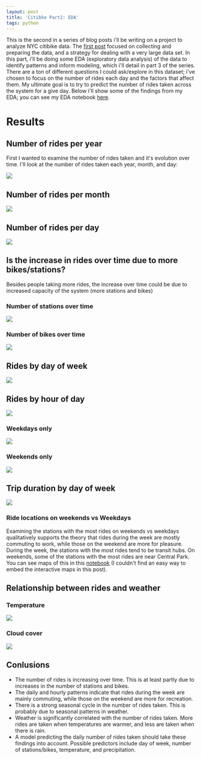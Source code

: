 ```yaml
---
layout: post
title: 'Citibke Part2: EDA'
tags: python
---
```

This is the second in a series of blog posts i'll be writing on a project to analyze NYC citibike data. The [first post]() focused on collecting and preparing the data, and a strategy for dealing with a very large data set. In this part, i'll
be doing some EDA (exploratory data analysis) of the data to identify patterns and inform modeling, which i'll detail in part 3 of the series. There are a ton of different questions I could ask/explore in this dataset; i've chosen to focus on the number of rides each day and the factors that affect them. My ultimate goal is to try to predict the number of rides taken across the system for a give day. Below i'll show some of the findings from my EDA; you can see my EDA notebook [here](https://github.com/andypicke/NYC_citibike/blob/master/citibike_EDA.ipynb).

# Results

## Number of rides per year
First I wanted to examine the number of rides taken and it's evolution over time. I'll look at the number of rides taken each year, month, and day:

![](/images/Citibike/rides_per_year.png)

## Number of rides per month

![](/images/Citibike/rides_per_month.png)

## Number of rides per day

![](/images/Citibike/rides_per_day.png)<!-- -->

## Is the increase in rides over time due to more bikes/stations?
Besides people taking more rides, the increase over time could be due to increased capacity of the system (more stations and bikes)

### Number of stations over time

![](/images/Citibike/stations_vs_time.png)

### Number of bikes over time

![](/images/Citibike/.png)


## Rides by day of week

![](/images/Citibike/rides_per_dayofweek.png)

## Rides by hour of day

![](/images/Citibike/.png)

### Weekdays only

![](/images/Citibike/rides_per_hour_weekdays.png)

### Weekends only

![](/images/Citibike/rides_per_hour_weekend.png)

## Trip duration by day of week

![](/images/Citibike/.png)

### Ride locations on weekends vs Weekdays

Examining the stations with the most rides on weekends vs weekdays qualitatively supports the theory that rides during the week are mostly commuting to work, while those on the weekend are more for pleasure. During the week, the stations with the most rides tend to be transit hubs. On weekends, some of the stations with the most rides are near Central Park. You can see maps of this in this [notebook]() (I couldn't find an easy way to embed the interactive maps in this post).


## Relationship between rides and weather

### Temperature
![](/images/Citibike/.png)

### Cloud cover
![](/images/Citibike/.png)

## Conlusions
* The number of rides is increasing over time. This is at least partly due to increases in the number of stations and bikes.
* The daily and hourly patterns indicate that rides during the week are mainly commuting, while those on the weekend are more for recreation.
* There is a strong seasonal cycle in the number of rides taken. This is probably due to seasonal patterns in weather.
* Weather is significantly correlated with the number of rides taken. More rides are taken when temperatures are warmer, and less are taken when there is rain.
* A model predicting the daily number of rides taken should take these findings into account. Possible predictors include day of week, number of stations/bikes, temperature, and precipitation.
